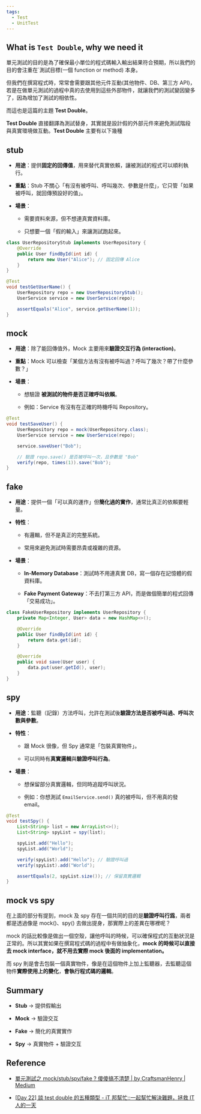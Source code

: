 ```yaml
---
tags:
  - Test
  - UnitTest
---
```


## What is `Test Double`, why we need it

單元測試的目的是為了確保最小單位的程式碼輸入輸出結果符合預期，所以我們的目的會注重在`測試目標(一個 function or method) 本身。

但我們在撰寫程式時，常常會需要跟其他元件互動(其他物件、DB、第三方 API)，若是在做單元測試的過程中真的去使用到這些外部物件，就讓我們的測試變因變多了，因為增加了測試的相依性。

而這也是這篇的主題 **Test Double**。

**Test Double** 直接翻譯為測試替身，其實就是設計假的外部元件來避免測試階段與真實環境做互動。**Test Double** 主要有以下幾種

## stub

- **用途**：提供**固定的回傳值**，用來替代真實依賴，讓被測試的程式可以順利執行。
    
- **重點**：Stub 不關心「有沒有被呼叫、呼叫幾次、參數是什麼」，它只管「如果被呼叫，就回傳預設好的值」。
    
- **場景**：
    
    - 需要資料來源，但不想連真實資料庫。
        
    - 只想要一個「假的輸入」來讓測試跑起來。

```java
class UserRepositoryStub implements UserRepository {
    @Override
    public User findById(int id) {
        return new User("Alice"); // 固定回傳 Alice
    }
}

@Test
void testGetUserName() {
    UserRepository repo = new UserRepositoryStub();
    UserService service = new UserService(repo);

    assertEquals("Alice", service.getUserName(1));
}

```
## mock

- **用途**：除了能回傳值外，Mock 主要用來**驗證交互行為 (interaction)**。
    
- **重點**：Mock 可以檢查「某個方法有沒有被呼叫過？呼叫了幾次？帶了什麼參數？」
    
- **場景**：
    
    - 想驗證 **被測試的物件是否正確呼叫依賴**。
        
    - 例如：Service 有沒有在正確的時機呼叫 Repository。

```java
@Test
void testSaveUser() {
    UserRepository repo = mock(UserRepository.class);
    UserService service = new UserService(repo);

    service.saveUser("Bob");

    // 驗證 repo.save() 是否被呼叫一次，且參數是 "Bob"
    verify(repo, times(1)).save("Bob");
}

```
## fake

- **用途**：提供一個「可以真的運作」但**簡化過的實作**，通常比真正的依賴要輕量。
    
- **特性**：
    
    - 有邏輯，但不是真正的完整系統。
        
    - 常用來避免測試時需要昂貴或複雜的資源。
        
- **場景**：
    
    - **In-Memory Database**：測試時不用連真實 DB，寫一個存在記憶體的假資料庫。
        
    - **Fake Payment Gateway**：不去打第三方 API，而是做個簡單的程式回傳「交易成功」。

```java
class FakeUserRepository implements UserRepository {
    private Map<Integer, User> data = new HashMap<>();

    @Override
    public User findById(int id) {
        return data.get(id);
    }

    @Override
    public void save(User user) {
        data.put(user.getId(), user);
    }
}

```

## spy

- **用途**：監聽（記錄）方法呼叫，允許在測試後**驗證方法是否被呼叫過、呼叫次數與參數**。
- **特性**：
    
    - 跟 Mock 很像，但 Spy 通常是「包裝真實物件」。
        
    - 可以同時有**真實邏輯**與**驗證呼叫行為**。
        
- **場景**：
    
    - 想保留部分真實邏輯，但同時追蹤呼叫狀況。
        
    - 例如：你想測試 `EmailService.send()` 真的被呼叫，但不用真的發 email。

```java
@Test
void testSpy() {
    List<String> list = new ArrayList<>();
    List<String> spyList = spy(list);

    spyList.add("Hello");
    spyList.add("World");

    verify(spyList).add("Hello"); // 驗證呼叫過
    verify(spyList).add("World");

    assertEquals(2, spyList.size()); // 保留真實邏輯
}

```


## mock vs spy

在上面的部分有提到，mock 及 spy 存在一個共同的目的是**驗證呼叫行爲**，兩者都是透過像是 mock()、spy() 去做出提身，那實際上的差異在哪裡呢？

mock 的話比較像是做出一個空殼，讓他呼叫的時候，可以確保程式的互動狀況是正常的。所以其實如果在撰寫程式碼的過程中有做抽象化，**mock 的時候可以直接去 mock interface，就不用去實際 mock 後面的 implementation。**

而 spy 則是會去包裝一個真實物件，像是在這個物件上加上監聽器，去監聽這個物件**實際使用上的變化**，**會執行程式碼的邏輯**。

## Summary

- **Stub** → 提供假輸出
    
- **Mock** → 驗證交互
    
- **Fake** → 簡化的真實實作
    
- **Spy** → 真實物件 + 驗證交互

## Reference

- [單元測試之 mock/stub/spy/fake ? 傻傻搞不清楚 | by CraftsmanHenry | Medium](https://medium.com/@henry-chou/%E5%96%AE%E5%85%83%E6%B8%AC%E8%A9%A6%E4%B9%8B-mock-stub-spy-fake-%E5%82%BB%E5%82%BB%E6%90%9E%E4%B8%8D%E6%B8%85%E6%A5%9A-ba3dc4e86d86)

- [[Day 22] 談 test double 的五種類型 - iT 邦幫忙::一起幫忙解決難題，拯救 IT 人的一天](https://ithelp.ithome.com.tw/articles/10273603?sc=rss.iron)  
